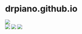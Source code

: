 # drpiano.github.io
<img src="http://getdrawings.com/images/tree-of-life-line-drawing-6.jpg">
<div>
  <img src="https://qph.fs.quoracdn.net/main-qimg-b336a864dd14bc110a8b5a12c32bc914.webp">
  <img src="https://i.4pcdn.org/x/1459487871006.jpg">
  <img src="https://qph.fs.quoracdn.net/main-qimg-80a8998a41cf323f0cd136023818ba9a.webp">
</div>
